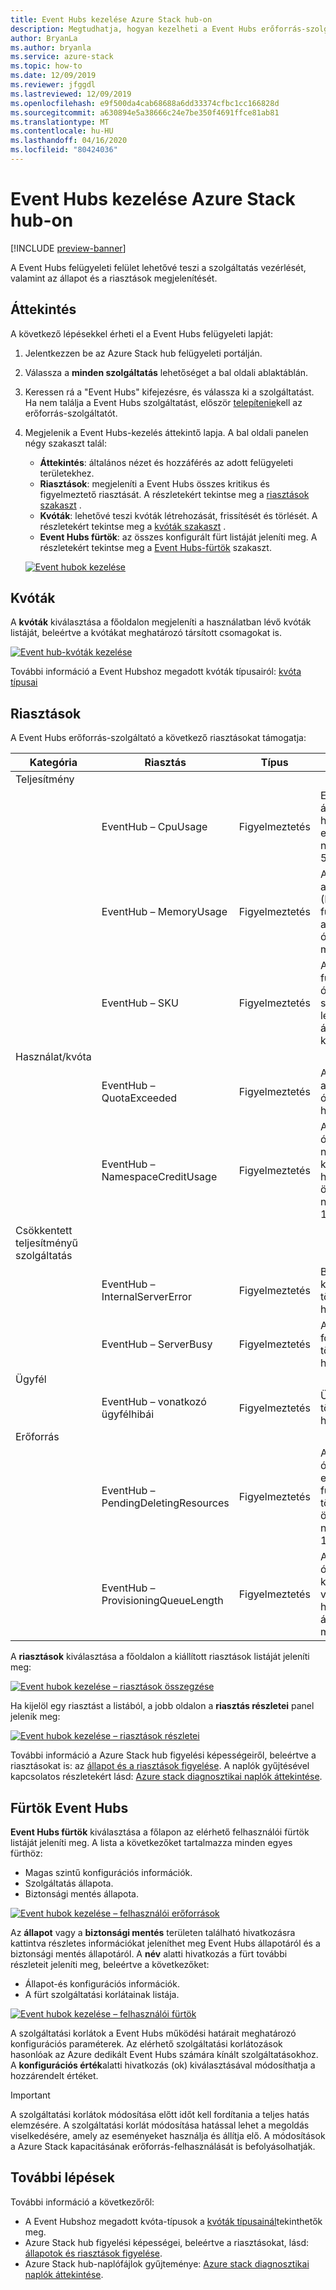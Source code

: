 ```yaml
---
title: Event Hubs kezelése Azure Stack hub-on
description: Megtudhatja, hogyan kezelheti a Event Hubs erőforrás-szolgáltatót az Azure Stack hub-on.
author: BryanLa
ms.author: bryanla
ms.service: azure-stack
ms.topic: how-to
ms.date: 12/09/2019
ms.reviewer: jfggdl
ms.lastreviewed: 12/09/2019
ms.openlocfilehash: e9f500da4cab68688a6dd33374cfbc1cc166828d
ms.sourcegitcommit: a630894e5a38666c24e7be350f4691ffce81ab81
ms.translationtype: MT
ms.contentlocale: hu-HU
ms.lasthandoff: 04/16/2020
ms.locfileid: "80424036"
---
```

# <a name="how-to-manage-event-hubs-on-azure-stack-hub"></a>Event Hubs kezelése Azure Stack hub-on

[!INCLUDE [preview-banner](../includes/event-hubs-preview.md)]

A Event Hubs felügyeleti felület lehetővé teszi a szolgáltatás vezérlését, valamint az állapot és a riasztások megjelenítését. 

## <a name="overview"></a>Áttekintés

A következő lépésekkel érheti el a Event Hubs felügyeleti lapját:

1. Jelentkezzen be az Azure Stack hub felügyeleti portálján.
2. Válassza a **minden szolgáltatás** lehetőséget a bal oldali ablaktáblán.
3. Keressen rá a "Event Hubs" kifejezésre, és válassza ki a szolgáltatást. Ha nem találja a Event Hubs szolgáltatást, először [telepítenie](event-hubs-rp-install.md)kell az erőforrás-szolgáltatót.
4. Megjelenik a Event Hubs-kezelés áttekintő lapja. A bal oldali panelen négy szakaszt talál:
   - **Áttekintés**: általános nézet és hozzáférés az adott felügyeleti területekhez.
   - **Riasztások**: megjeleníti a Event Hubs összes kritikus és figyelmeztető riasztását. A részletekért tekintse meg a [riasztások szakaszt](#alerts) .
   - **Kvóták**: lehetővé teszi kvóták létrehozását, frissítését és törlését. A részletekért tekintse meg a [kvóták szakaszt](#quotas) .
   - **Event Hubs fürtök**: az összes konfigurált fürt listáját jeleníti meg. A részletekért tekintse meg a [Event Hubs-fürtök](#event-hubs-clusters) szakaszt.

   [![Event hubok kezelése](media/event-hubs-rp-manage/1-manage-event-hubs.png)](media/event-hubs-rp-manage/1-manage-event-hubs.png#lightbox)

## <a name="quotas"></a>Kvóták

A **kvóták** kiválasztása a főoldalon megjeleníti a használatban lévő kvóták listáját, beleértve a kvótákat meghatározó társított csomagokat is. 
 
[![Event hub-kvóták kezelése](media/event-hubs-rp-manage/3-quotas.png)](media/event-hubs-rp-manage/3-quotas.png#lightbox)

További információ a Event Hubshoz megadott kvóták típusairól: [kvóta típusai](azure-stack-quota-types.md#event-hubs-quota-types)

## <a name="alerts"></a>Riasztások

A Event Hubs erőforrás-szolgáltató a következő riasztásokat támogatja:
   
| Kategória | Riasztás | Típus | Állapot |
|----------|-------|------|-----------|
| Teljesítmény | | | |
| | EventHub – CpuUsage | Figyelmeztetés | Event Hubs fürt átlagos CPU-használata az elmúlt 6 órában nagyobb, mint 50%. |
| | EventHub – MemoryUsage | Figyelmeztetés | A (z)% adatlemez átlaga (E:) Event Hubs-fürt használata az elmúlt 6 órában nagyobb, mint 50%. |
| | EventHub – SKU | Figyelmeztetés | A Event Hubs-fürt utolsó 6 órában mért szabad lemezterületének átlaga 50%-nál kisebb. |
| Használat/kvóta | | | |
| | EventHub – QuotaExceeded | Figyelmeztetés | A kvóta túllépte az elmúlt hat órában történt hibát. |
| | EventHub – NamespaceCreditUsage | Figyelmeztetés | Az elmúlt hat órában a névtérbeli kreditek használatának összege nagyobb, mint 10000,0. |
| Csökkentett teljesítményű szolgáltatás | | | |
| | EventHub – InternalServerError | Figyelmeztetés | Belső kiszolgálóhiba történt az elmúlt hat órában. |
| | EventHub – ServerBusy | Figyelmeztetés | A kiszolgáló foglalt hiba történt az elmúlt hat órában. |
| Ügyfél | | | |
| | EventHub – vonatkozó ügyfélhibái | Figyelmeztetés | Ügyfél-hiba történt az elmúlt hat órában. |
| Erőforrás | | | |
| | EventHub – PendingDeletingResources | Figyelmeztetés | Az elmúlt hat órában az erőforrások függőben lévő törlésének összege nagyobb, mint 100. |
| | EventHub – ProvisioningQueueLength | Figyelmeztetés | Az utolsó hat órában a kiépítési várólista átlagos hosszának átlaga nagyobb, mint 30. |

A **riasztások** kiválasztása a főoldalon a kiállított riasztások listáját jeleníti meg:

[![Event hubok kezelése – riasztások összegzése](media/event-hubs-rp-manage/2-alerts-summary.png)](media/event-hubs-rp-manage/2-alerts-summary.png#lightbox)

Ha kijelöl egy riasztást a listából, a jobb oldalon a **riasztás részletei** panel jelenik meg:

[![Event hubok kezelése – riasztások részletei](media/event-hubs-rp-manage/2-alerts-detail.png)](media/event-hubs-rp-manage/2-alerts-detail.png#lightbox)

További információ a Azure Stack hub figyelési képességeiről, beleértve a riasztásokat is: az [állapot és a riasztások figyelése](azure-stack-monitor-health.md). A naplók gyűjtésével kapcsolatos részletekért lásd: [Azure stack diagnosztikai naplók áttekintése](azure-stack-diagnostic-log-collection-overview.md).

## <a name="event-hubs-clusters"></a>Fürtök Event Hubs

**Event Hubs fürtök** kiválasztása a főlapon az elérhető felhasználói fürtök listáját jeleníti meg. A lista a következőket tartalmazza minden egyes fürthöz:

- Magas szintű konfigurációs információk.
- Szolgáltatás állapota.
- Biztonsági mentés állapota.

[![Event hubok kezelése – felhasználói erőforrások](media/event-hubs-rp-manage/4-user-resources.png)](media/event-hubs-rp-manage/4-user-resources.png#lightbox)

Az **állapot** vagy a **biztonsági mentés** területen található hivatkozásra kattintva részletes információkat jeleníthet meg Event Hubs állapotáról és a biztonsági mentés állapotáról. A **név** alatti hivatkozás a fürt további részleteit jeleníti meg, beleértve a következőket:
- Állapot-és konfigurációs információk.
- A fürt szolgáltatási korlátainak listája.

[![Event hubok kezelése – felhasználói fürtök](media/event-hubs-rp-manage/4-user-clusters.png)](media/event-hubs-rp-manage/4-user-clusters.png#lightbox)

A szolgáltatási korlátok a Event Hubs működési határait meghatározó konfigurációs paraméterek. Az elérhető szolgáltatási korlátozások hasonlóak az Azure dedikált Event Hubs számára kínált szolgáltatásokhoz. A **konfigurációs érték**alatti hivatkozás (ok) kiválasztásával módosíthatja a hozzárendelt értéket.

> [!IMPORTANT]
> A szolgáltatási korlátok módosítása előtt időt kell fordítania a teljes hatás elemzésére. A szolgáltatási korlát módosítása hatással lehet a megoldás viselkedésére, amely az eseményeket használja és állítja elő. A módosítások a Azure Stack kapacitásának erőforrás-felhasználását is befolyásolhatják.

## <a name="next-steps"></a>További lépések

További információ a következőről:

- A Event Hubshoz megadott kvóta-típusok a [kvóták típusainál](azure-stack-quota-types.md#event-hubs-quota-types)tekinthetők meg.
- Azure Stack hub figyelési képességei, beleértve a riasztásokat, lásd: [állapotok és riasztások figyelése](azure-stack-monitor-health.md). 
- Azure Stack hub-naplófájlok gyűjteménye: [Azure stack diagnosztikai naplók áttekintése](azure-stack-diagnostic-log-collection-overview.md).













